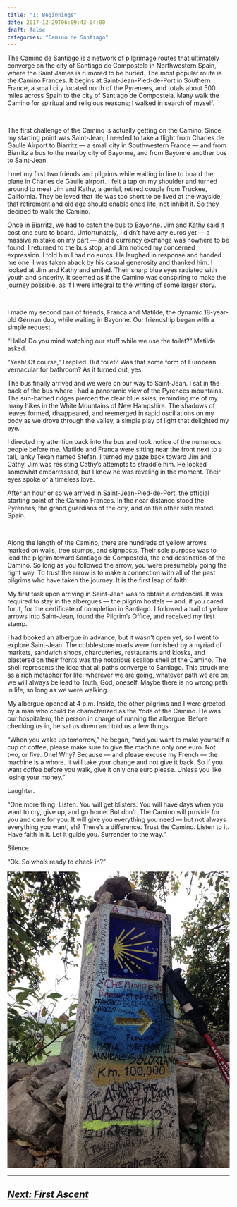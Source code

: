 ```yaml
---
title: "1: Beginnings"
date: 2017-12-29T06:09:43-04:00
draft: false
categories: "Camino de Santiago"
---
```

The Camino de Santiago is a network of pilgrimage routes that ultimately converge on the city of Santiago de Compostela in Northwestern Spain, where the Saint James is rumored to be buried. The most popular route is the Camino Frances. It begins at Saint-Jean-Pied-de-Port in Southern France, a small city located north of the Pyrenees, and totals about 500 miles across Spain to the city of Santiago de Compostela. Many walk the Camino for spiritual and religious reasons; I walked in search of myself.

<br>

The first challenge of the Camino is actually getting on the Camino. Since my starting point was Saint-Jean, I needed to take a flight from Charles de Gaulle Airport to Biarritz –– a small city in Southwestern France –– and from Biarritz a bus to the nearby city of Bayonne, and from Bayonne another bus to Saint-Jean. 

I met my first two friends and pilgrims while waiting in line to board the plane in Charles de Gaulle airport. I felt a tap on my shoulder and turned around to meet Jim and Kathy, a genial, retired couple from Truckee, California. They believed that life was too short to be lived at the wayside; that retirement and old age should enable one’s life, not inhibit it. So they decided to walk the Camino. 

Once in Biarritz, we had to catch the bus to Bayonne. Jim and Kathy said it cost one euro to board. Unfortunately, I didn’t have any euros yet –– a massive mistake on my part –– and a currency exchange was nowhere to be found. I returned to the bus stop, and Jim noticed my concerned expression. I told him I had no euros. He laughed in response and handed me one. I was taken aback by his casual generosity and thanked him. I looked at Jim and Kathy and smiled. Their sharp blue eyes radiated with youth and sincerity. It seemed as if the Camino was conspiring to make the journey possible, as if I were integral to the writing of some larger story.

<br>

I made my second pair of friends, Franca and Matilde, the dynamic 18-year-old German duo, while waiting in Bayonne. Our friendship began with a simple request:

“Hallo! Do you mind watching our stuff while we use the toilet?” Matilde asked.

“Yeah! Of course,” I replied. But toilet? Was that some form of European vernacular for bathroom? As it turned out, yes.

The bus finally arrived and we were on our way to Saint-Jean. I sat in the back of the bus where I had a panoramic view of the Pyrenees mountains. The sun-bathed ridges pierced the clear blue skies, reminding me of my many hikes in the White Mountains of New Hampshire. The shadows of leaves formed, disappeared, and reemerged in rapid oscillations on my body as we drove through the valley, a simple play of light that delighted my eye.

I directed my attention back into the bus and took notice of the numerous people before me. Matilde and Franca were sitting near the front next to a tall, lanky Texan named Stefan. I turned my gaze back toward Jim and Cathy. Jim was resisting Cathy’s attempts to straddle him. He looked somewhat embarrassed, but I knew he was reveling in the moment. Their eyes spoke of a timeless love.

After an hour or so we arrived in Saint-Jean-Pied-de-Port, the official starting point of the Camino Frances. In the near distance stood the Pyrenees, the grand guardians of the city, and on the other side rested Spain.

<br>

Along the length of the Camino, there are hundreds of yellow arrows marked on walls, tree stumps, and signposts. Their sole purpose was to lead the pilgrim toward Santiago de Compostela, the end destination of the Camino. So long as you followed the arrow, you were presumably going the right way. To trust the arrow is to make a connection with all of the past pilgrims who have taken the journey. It is the first leap of faith.

My first task upon arriving in Saint-Jean was to obtain a credencial. It was required to stay in the albergues –– the pilgrim hostels –– and, if you cared for it, for the certificate of completion in Santiago. I followed a trail of yellow arrows into Saint-Jean, found the Pilgrim’s Office, and received my first stamp. 

I had booked an albergue in advance, but it wasn't open yet, so I went to explore Saint-Jean. The cobblestone roads were furnished by a myriad of markets, sandwich shops, charcuteries, restaurants and kiosks, and plastered on their fronts was the notorious scallop shell of the Camino. The shell represents the idea that all paths converge to Santiago. This struck me as a rich metaphor for life: wherever we are going, whatever path we are on, we will always be lead to Truth, God, oneself. Maybe there is no wrong path in life, so long as we were walking.

My albergue opened at 4 p.m. Inside, the other pilgrims and I were greeted by a man who could be characterized as the Yoda of the Camino. He was our hospitalero, the person in charge of running the albergue. Before checking us in, he sat us down and told us a few things.

“When you wake up tomorrow,” he began, “and you want to make yourself a cup of coffee, please make sure to give the machine only one euro. Not two, or five. One! Why? Because –– and please excuse my French –– the machine is a whore. It will take your change and not give it back. So if you want coffee before you walk, give it only one euro please. Unless you like losing your money.”

Laughter.

“One more thing. Listen. You will get blisters. You will have days when you want to cry, give up, and go home. But don’t. The Camino will provide for you and care for you. It will give you everything you need –– but not always everything you want, eh? There’s a difference. Trust the Camino. Listen to it. Have faith in it. Let it guide you. Surrender to the way.”

Silence.

“Ok. So who’s ready to check in?”

![](../images/begin.jpg)

---

## _[Next: First Ascent](https://caminodesantiago.netlify.com/posts/firstascent/)_